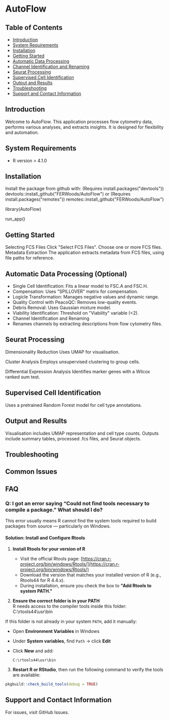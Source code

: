 # AutoFlow

## Table of Contents
- [Introduction](#introduction)
- [System Requirements](#system-requirements)
- [Installation](#installation)
- [Getting Started](#getting-started)
- [Automatic Data Processing](#automatic-data-processing)
- [Channel Identification and Renaming](#channel-identification-and-renaming)
- [Seurat Processing](#seurat-processing)
- [Supervised Cell Identification](#supervised-cell-identification)
- [Output and Results](#output-and-results)
- [Troubleshooting](#troubleshooting)
- [Support and Contact Information](#support-and-contact-information)

## Introduction

Welcome to AutoFlow. This application processes flow cytometry data, performs various analyses, and extracts insights. It is designed for flexibility and automation.

## System Requirements

- R version > 4.1.0

## Installation

Install the package from github with:
(Requires install.packages("devtools"))
devtools::install_github("FERWoods/AutoFlow")
or
(Requires install.packages("remotes"))
remotes::install_github("FERWoods/AutoFlow")

library(AutoFlow) 

run_app()

## Getting Started
Selecting FCS Files
Click "Select FCS Files".
Choose one or more FCS files.
Metadata Extraction
The application extracts metadata from FCS files, using file paths for reference.

## Automatic Data Processing (Optional)
- Single Cell Identification: Fits a linear model to FSC.A and FSC.H.
- Compensation: Uses "SPILLOVER" matrix for compensation.
- Logicle Transformation: Manages negative values and dynamic range.
- Quality Control with PeacoQC: Removes low-quality events.
- Debris Removal: Uses Gaussian mixture model.
- Viability Identification: Threshold on "Viability" variable (<2).
- Channel Identification and Renaming
- Renames channels by extracting descriptions from flow cytometry files.

## Seurat Processing
Dimensionality Reduction
Uses UMAP for visualisation.

Cluster Analysis
Employs unsupervised clustering to group cells.

Differential Expression Analysis
Identifies marker genes with a Wilcox ranked sum test.

## Supervised Cell Identification
Uses a pretrained Random Forest model for cell type annotations.

## Output and Results
Visualisation includes UMAP representation and cell type counts.
Outputs include summary tables, processed .fcs files, and Seurat objects.

## Troubleshooting
## Common Issues
## FAQ
### Q: I got an error saying “Could not find tools necessary to compile a package.” What should I do?

This error usually means R cannot find the system tools required to build packages from source — particularly on Windows.

#### Solution: Install and Configure Rtools

1. **Install Rtools for your version of R**  
   - Visit the official Rtools page: [https://cran.r-project.org/bin/windows/Rtools/](https://cran.r-project.org/bin/windows/Rtools/)  
   - Download the version that matches your installed version of R (e.g., Rtools44 for R 4.4.x).  
   - During installation, ensure you check the box to **"Add Rtools to system PATH."**

2. **Ensure the correct folder is in your PATH**  
   R needs access to the compiler tools inside this folder:
C:\rtools44\usr\bin


If this folder is not already in your system `PATH`, add it manually:
- Open **Environment Variables** in Windows
- Under **System variables**, find `Path` → click **Edit**
- Click **New** and add:

  ```
  C:\rtools44\usr\bin
  ```

3. **Restart R or RStudio**, then run the following command to verify the tools are available:

```r
pkgbuild::check_build_tools(debug = TRUE)
```

## Support and Contact Information
For issues, visit GitHub Issues. 
